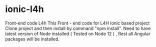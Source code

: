 # ionic-l4h
Front-end code L4h
This Front - end code for L4H Ionic based project
Clone project and then install by command "npm install".
Need to have latest version of Node installed ( Tested on Node 12 ) , Rest all Angular packages will be installed. 



